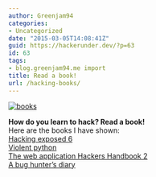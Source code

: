 ```yaml
---
author: Greenjam94
categories:
- Uncategorized
date: "2015-03-05T14:08:41Z"
guid: https://hackerunder.dev/?p=63
id: 63
tags:
- blog.greenjam94.me import
title: Read a book!
url: /hacking-books/
---
```


[![books](https://hackerunder.dev/wp-content/uploads/2015/03/books-300x169.jpg)](https://hackerunder.dev/wp-content/uploads/2015/03/books.jpg)

**How do you learn to hack? Read a book!**  
Here are the books I have shown:  
[Hacking exposed 6](http://www.amazon.com/Hacking-Exposed-Network-Security-Solutions/dp/0071613749/ref=sr_1_2?s=books&ie=UTF8&qid=1425568222&sr=1-2&keywords=hackers+exposed+6)  
[Violent python](http://www.amazon.com/Violent-Python-Cookbook-Penetration-Engineers/dp/1597499579/ref=sr_1_1?s=books&ie=UTF8&qid=1425568327&sr=1-1&keywords=violent+python)  
[The web application Hackers Handbook 2](http://www.amazon.com/Web-Application-Hackers-Handbook-Exploiting/dp/1118026470/ref=sr_1_1?s=books&ie=UTF8&qid=1425568346&sr=1-1&keywords=web+application+hackers+handbook)  
[A bug hunter’s diary](http://www.amazon.com/Bug-Hunters-Diary-Software-Security/dp/1593273851/ref=sr_1_1?s=books&ie=UTF8&qid=1425568374&sr=1-1&keywords=a+bug+hunter%27s+diary)